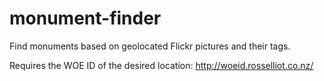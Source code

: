 # monument-finder
Find monuments based on geolocated Flickr pictures and their tags. 

Requires the WOE ID of the desired location:
http://woeid.rosselliot.co.nz/
